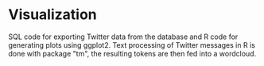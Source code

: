 # Visualization
SQL code for exporting Twitter data from the database and R code for generating plots using ggplot2. Text processing of Twitter messages in R is done with package "tm", the resulting tokens are then fed into a wordcloud.
